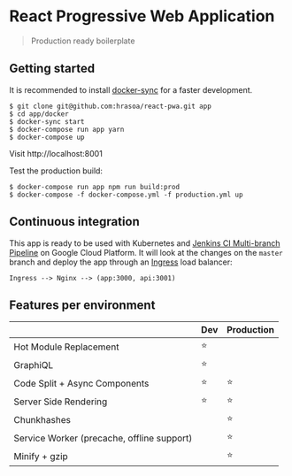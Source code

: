 # React Progressive Web Application

> Production ready boilerplate

## Getting started

It is recommended to install [docker-sync](http://docker-sync.io/) for a faster development.

    $ git clone git@github.com:hrasoa/react-pwa.git app
    $ cd app/docker
    $ docker-sync start
    $ docker-compose run app yarn
    $ docker-compose up

Visit http://localhost:8001

Test the production build:

    $ docker-compose run app npm run build:prod
    $ docker-compose -f docker-compose.yml -f production.yml up
     
## Continuous integration

This app is ready to be used with Kubernetes and [Jenkins CI Multi-branch Pipeline](https://jenkins.io/doc/book/pipeline/multibranch/) on Google Cloud Platform.
It will look at the changes on the ```master``` branch and deploy the app through an [Ingress](https://kubernetes.io/docs/concepts/services-networking/ingress/) load balancer:

```Ingress --> Nginx --> (app:3000, api:3001)```

    
## Features per environment

| | Dev | Production
--- | --- | ---
Hot Module Replacement | :star: |
GraphiQL | :star: |
Code Split + Async Components | :star: | :star:
Server Side Rendering | :star: | :star:
Chunkhashes | | :star:
Service Worker (precache, offline support) | | :star:
Minify + gzip | | :star:
